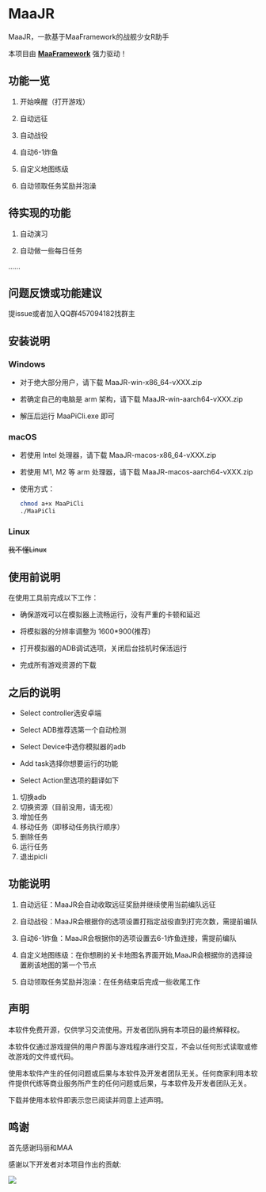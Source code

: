 # MaaJR

MaaJR，一款基于MaaFramework的战舰少女R助手

本项目由 **[MaaFramework](https://github.com/MaaXYZ/MaaFramework)** 强力驱动！

## 功能一览

1. 开始唤醒（打开游戏）

2. 自动远征

3. 自动战役

4. 自动6-1炸鱼

5. 自定义地图练级

6. 自动领取任务奖励并泡澡

## 待实现的功能

1. 自动演习

2. 自动做一些每日任务

......

## 问题反馈或功能建议

提issue或者加入QQ群457094182找群主

## 安装说明

### Windows

- 对于绝大部分用户，请下载 MaaJR-win-x86_64-vXXX.zip

- 若确定自己的电脑是 arm 架构，请下载 MaaJR-win-aarch64-vXXX.zip

- 解压后运行 MaaPiCli.exe 即可

### macOS

- 若使用 Intel 处理器，请下载 MaaJR-macos-x86_64-vXXX.zip

- 若使用 M1, M2 等 arm 处理器，请下载 MaaJR-macos-aarch64-vXXX.zip

- 使用方式：
  
  ```bash
  chmod a+x MaaPiCli
  ./MaaPiCli
  ```

### Linux

~~我不懂Linux~~

## 使用前说明

在使用工具前完成以下工作：

* 确保游戏可以在模拟器上流畅运行，没有严重的卡顿和延迟

* 将模拟器的分辨率调整为 1600*900(推荐)

* 打开模拟器的ADB调试选项，关闭后台挂机时保活运行

* 完成所有游戏资源的下载

## 之后的说明

* Select controller选安卓端

* Select ADB推荐选第一个自动检测

* Select Device中选你模拟器的adb

* Add task选择你想要运行的功能

* Select Action里选项的翻译如下

1. 切换adb
2. 切换资源（目前没用，请无视）
3. 增加任务
4. 移动任务（即移动任务执行顺序）
5. 删除任务
6. 运行任务
7. 退出picli

## 功能说明

1. 自动远征：MaaJR会自动收取远征奖励并继续使用当前编队远征

2. 自动战役：MaaJR会根据你的选项设置打指定战役直到打完次数，需提前编队

3. 自动6-1炸鱼：MaaJR会根据你的选项设置去6-1炸鱼连接，需提前编队

4. 自定义地图练级：在你想刷的关卡地图名界面开始,MaaJR会根据你的选择设置刷该地图的第一个节点

5. 自动领取任务奖励并泡澡：在任务结束后完成一些收尾工作

## 声明

本软件免费开源，仅供学习交流使用。开发者团队拥有本项目的最终解释权。

本软件仅通过游戏提供的用户界面与游戏程序进行交互，不会以任何形式读取或修改游戏的文件或代码。

使用本软件产生的任何问题或后果与本软件及开发者团队无关。任何商家利用本软件提供代练等商业服务所产生的任何问题或后果，与本软件及开发者团队无关。

下载并使用本软件即表示您已阅读并同意上述声明。

## 鸣谢

首先感谢玛丽和MAA

感谢以下开发者对本项目作出的贡献:

<a href="https://github.com/Saratoga-Official/MaaJR/graphs/contributors">
  <img src="https://contrib.rocks/image?repo=Saratoga-Official/MaaJR&max=1000" />
</a>

